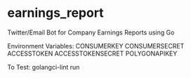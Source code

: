 # earnings_report
Twitter/Email Bot for Company Earnings Reports using Go

Environment Variables:
    CONSUMERKEY
    CONSUMERSECRET
    ACCESSTOKEN
    ACCESSTOKENSECRET
    POLYGONAPIKEY


To Test: golangci-lint run
